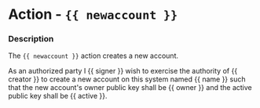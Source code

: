 # Action - `{{ newaccount }}`

### Description

The `{{ newaccount }}` action creates a new account.

As an authorized party I {{ signer }} wish to exercise the authority of {{ creator }} to create a new account on this system named {{ name }} such that the new account's owner public key shall be {{ owner }} and the active public key shall be {{ active }}.

